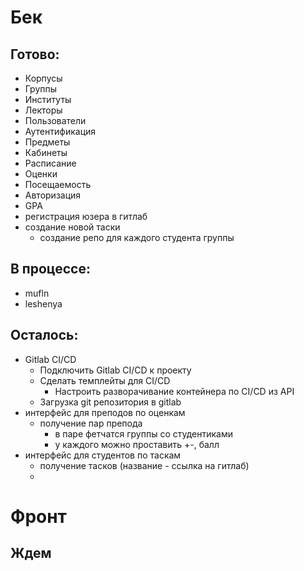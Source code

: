 # Бек
## Готово:
- Корпусы
- Группы
- Институты
- Лекторы
- Пользователи
- Аутентификация
- Предметы
- Кабинеты
- Расписание
- Оценки
- Посещаемость
- Авторизация
- GPA
- регистрация юзера в гитлаб
- создание новой таски
  - создание репо для каждого студента группы
## В процессе:
- mufln
- leshenya

## Осталось:
 - Gitlab CI/CD
   - Подключить Gitlab CI/CD к проекту
   - Сделать темплейты для CI/CD
     - Настроить разворачивание контейнера по CI/CD из API
   - Загрузка git репозитория в gitlab
 - интерфейс для преподов по оценкам
   - получение пар препода
     - в паре фетчатся группы со студентиками
     - у каждого можно проставить +-, балл
 - интерфейс для студентов по таскам
   - получение тасков (название - ссылка на гитлаб)
   - 
# Фронт
## Ждем
